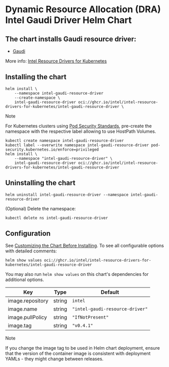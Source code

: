 # Dynamic Resource Allocation (DRA) Intel Gaudi Driver Helm Chart

## The chart installs Gaudi resource driver:

- [Gaudi](https://github.com/intel/intel-resource-drivers-for-kubernetes/tree/main/doc/gaudi/README.md)

More info: [Intel Resource Drivers for Kubernetes](https://github.com/intel/intel-resource-drivers-for-kubernetes/tree/main)


## Installing the chart

```console
helm install \
    --namespace intel-gaudi-resource-driver
    --create-namespace \
    intel-gaudi-resource-driver oci://ghcr.io/intel/intel-resource-drivers-for-kubernetes/intel-gaudi-resource-driver \
```


> [!NOTE]
> For Kubernetes clusters using [Pod Security Standards](https://kubernetes.io/docs/concepts/security/pod-security-standards/),
> pre-create the namespace with the respective label allowing to use HostPath Volumes.

```console
kubectl create namespace intel-gaudi-resource-driver
kubectl label --overwrite namespace intel-gaudi-resource-driver pod-security.kubernetes.io/enforce=privileged
helm install \
    --namespace "intel-gaudi-resource-driver" \
    intel-gaudi-resource-driver oci://ghcr.io/intel/intel-resource-drivers-for-kubernetes/intel-gaudi-resource-driver
```

## Uninstalling the chart
```console
helm uninstall intel-gaudi-resource-driver --namespace intel-gaudi-resource-driver
```
(Optional) Delete the namespace:
```console
kubectl delete ns intel-gaudi-resource-driver
```

## Configuration
See [Customizing the Chart Before Installing](https://helm.sh/docs/intro/using_helm/#customizing-the-chart-before-installing). To see all configurable options with detailed comments:

```console
helm show values oci://ghcr.io/intel/intel-resource-drivers-for-kubernetes/intel-gaudi-resource-driver
```

You may also run `helm show values` on this chart's dependencies for additional options.

| Key | Type | Default |
|-----|------|---------|
| image.repository | string | `intel` |
| image.name | string | `"intel-gaudi-resource-driver"` |
| image.pullPolicy | string | `"IfNotPresent"` |
| image.tag | string | `"v0.4.1"` |

> [!Note]
> If you change the image tag to be used in Helm chart deployment, ensure that the version of the container image is consistent with deployment YAMLs - they might change between releases.
